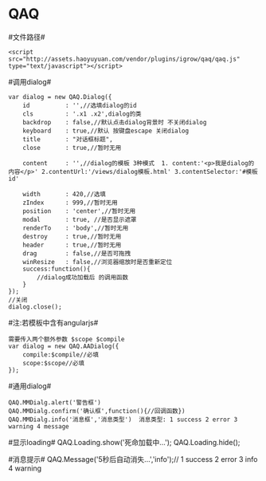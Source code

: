 QAQ
=====

#文件路径#
    <link rel="stylesheet" type="text/css" href="http://assets.haoyuyuan.com/vendor/plugins/igrow/qaq/style.css">

    <script src="http://assets.haoyuyuan.com/vendor/plugins/igrow/qaq/qaq.js" type="text/javascript"></script>

#调用dialog#

    var dialog = new QAQ.Dialog({
        id          : '',//选填dialog的id
        cls         : '.x1 .x2',dialog的类
        backdrop    : false,//默认点击dialog背景时 不关闭dialog
        keyboard    : true,//默认 按键盘escape 关闭dialog
        title       : "对话框标题",
        close       : true,//暂时无用

        content     : '',//dialog的模板 3种模式  1. content:'<p>我是dialog的内容</p>' 2.contentUrl:'/views/dialog模板.html' 3.contentSelector:'#模板id'
        
        width       : 420,//选填
        zIndex      : 999,//暂时无用
        position    : 'center',//暂时无用
        modal       : true, //是否显示遮罩
        renderTo    : 'body',//暂时无用
        destroy     : true,//暂时无用
        header      : true,//暂时无用
        drag        : false,//是否可拖拽
        winResize   : false,//浏览器缩放时是否重新定位
        success:function(){
            //dialog成功加载后 的调用函数
        }
    });
    //关闭
    dialog.close();

#注:若模板中含有angularjs#

    需要传入两个额外参数 $scope $compile
    var dialog = new QAQ.AADialog({
        compile:$compile//必填
        scope:$scope//必填
    });

#通用dialog#

    QAQ.MMDialg.alert('警告框')
    QAQ.MMDialg.confirm('确认框',function(){//回调函数})
    QAQ.MMDialg.info('消息框','消息类型')  消息类型: 1 success 2 error 3 warning 4 message

#显示loading#
    QAQ.Loading.show('死命加载中...');
    QAQ.Loading.hide();

#消息提示#
    QAQ.Message('5秒后自动消失...','info');// 1 success 2 error 3 info 4 warning
 
 
